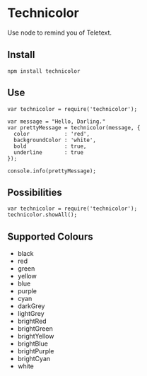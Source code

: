 # Technicolor

Use node to remind you of Teletext.

## Install

    npm install technicolor

## Use

    var technicolor = require('technicolor');

    var message = "Hello, Darling."
    var prettyMessage = technicolor(message, {
      color           : 'red',
      backgroundColor : 'white',
      bold            : true,
      underline       : true
    });

    console.info(prettyMessage);

## Possibilities

    var technicolor = require('technicolor');
    technicolor.showAll();

## Supported Colours

* black
* red
* green
* yellow
* blue
* purple
* cyan
* darkGrey
* lightGrey
* brightRed
* brightGreen
* brightYellow
* brightBlue
* brightPurple
* brightCyan
* white